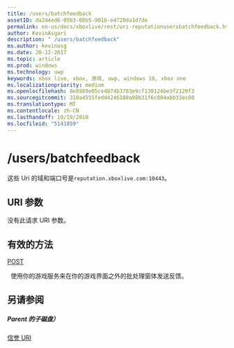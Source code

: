 ```yaml
---
title: /users/batchfeedback
assetID: da244ed6-05b3-08b5-901b-e4720da1d7de
permalink: en-us/docs/xboxlive/rest/uri-reputationusersbatchfeedback.html
author: KevinAsgari
description: " /users/batchfeedback"
ms.author: kevinasg
ms.date: 20-12-2017
ms.topic: article
ms.prod: windows
ms.technology: uwp
keywords: xbox live, xbox, 游戏, uwp, windows 10, xbox one
ms.localizationpriority: medium
ms.openlocfilehash: 8e8989e05ce4874b3783e9cf130124be3f2129f3
ms.sourcegitcommit: 310a4555fedd4246188a98b31f6c094abb33ec60
ms.translationtype: MT
ms.contentlocale: zh-CN
ms.lasthandoff: 10/19/2018
ms.locfileid: "5141059"
---
```

# <a name="usersbatchfeedback"></a>/users/batchfeedback
 
这些 Uri 的域和端口号是`reputation.xboxlive.com:10443`。
 
<a id="ID4EW"></a>

 
## <a name="uri-parameters"></a>URI 参数
 
没有此请求 URI 参数。
  
<a id="ID4E6"></a>

 
## <a name="valid-methods"></a>有效的方法

[POST](uri-reputationusersbatchfeedbackpost.md)

&nbsp;&nbsp;使用你的游戏服务来在你的游戏界面之外的批处理窗体发送反馈。
 
<a id="ID4EJB"></a>

 
## <a name="see-also"></a>另请参阅
 
<a id="ID4ELB"></a>

 
##### <a name="parent"></a>Parent 的子磁盘） 

[信誉 URI](atoc-reference-reputation.md)

   